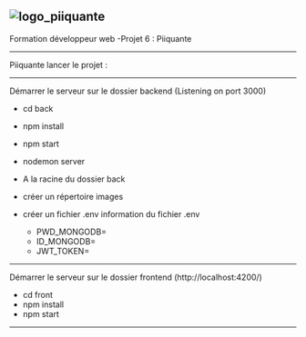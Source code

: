 
![logo_piiquante](https://user-images.githubusercontent.com/106766135/212482518-08db1132-f9c3-4e9d-b15b-f8479ac067c1.png)
---

Formation développeur web
  -Projet 6 : Piiquante

---

Piiquante lancer le projet :

---

Démarrer le serveur sur le dossier backend (Listening on port 3000)

- cd back
- npm install
- npm start
- nodemon server

- A la racine du dossier back
- créer un répertoire images
- créer un fichier .env
  information du fichier .env 
   - PWD_MONGODB=
   - ID_MONGODB=
   - JWT_TOKEN=

---

Démarrer le serveur sur le dossier frontend (http://localhost:4200/)

- cd front
- npm install
- npm start
---